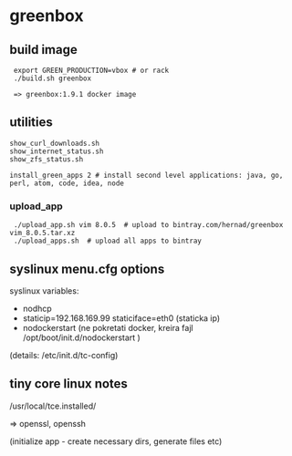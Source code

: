 # greenbox


## build image

     export GREEN_PRODUCTION=vbox # or rack
     ./build.sh greenbox

     => greenbox:1.9.1 docker image


## utilities

    show_curl_downloads.sh
    show_internet_status.sh
    show_zfs_status.sh

    install_green_apps 2 # install second level applications: java, go, perl, atom, code, idea, node

### upload_app

     ./upload_app.sh vim 8.0.5  # upload to bintray.com/hernad/greenbox  vim_8.0.5.tar.xz
     ./upload_apps.sh  # upload all apps to bintray


## syslinux menu.cfg options

syslinux variables:

* nodhcp
* staticip=192.168.169.99 staticiface=eth0   (staticka ip)
* nodockerstart (ne pokretati docker, kreira fajl /opt/boot/init.d/nodockerstart )

(details: /etc/init.d/tc-config)

## tiny core linux notes

/usr/local/tce.installed/

=> openssl, openssh

(initialize app - create necessary dirs, generate files etc)
